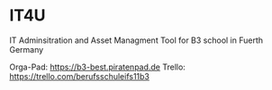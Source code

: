 IT4U
====

IT Adminsitration and Asset Managment Tool for B3 school in Fuerth Germany

Orga-Pad: https://b3-best.piratenpad.de
Trello: https://trello.com/berufsschuleifs11b3
